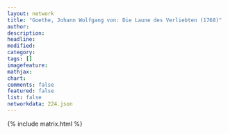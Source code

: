 ```yaml
---
layout: network
title: "Goethe, Johann Wolfgang von: Die Laune des Verliebten (1768)"
author:
description:
headline:
modified:
category:
tags: []
imagefeature: 
mathjax: 
chart: 
comments: false
featured: false
list: false
networkdata: 224.json
---
```

{% include matrix.html %}
